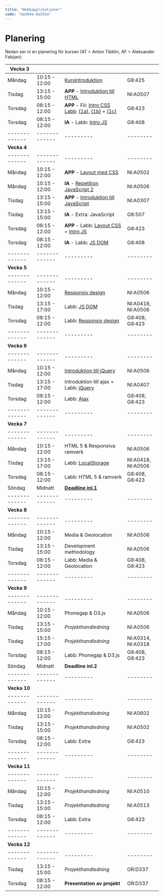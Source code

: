 ```yaml
---
title: "Webbapplikationer"
code: "da344a-da355a"
---
```


# Planering

Nedan ser ni en planering för kursen (AT = Anton Tibblin, AF = Aleksander Fabijan):

| Vecka 3 | | | |
| ------------- |-------------| ---------| -------- |
| Måndag | 10:15 - 12:00 | [Kursintroduktion](lectures/le1.html) | G8:425 | AT
| Tisdag | 13:15 - 15:00 | **APP** - [Introduktion till HTML](lectures/le2.html) | NI:A0507 | AT
| Torsdag| 08:15 - 12:00 | **APP** - Fö: [Intro CSS Labb](lectures/le4.html): [(1a)](exercises/ex1.html), [(1b)](exercises/ex2.html) + [(1c)](exercises/ex3.html) | G8:423 | AT
| Torsdag| 08:15 - 12:00 | **IA** - Labb: [Intro JS](exercises/ex5.html) | G8:408 | AF
| ------------- |-------------| ---------| -------- |
| **Vecka 4** | | | |
| ------------- |-------------| ---------| -------- |
| Måndag | 10:15 - 12:00 | **APP** - [Layout med CSS](lectures/le5.html) | NI:A0502	 | AT
| Måndag | 10:15 - 12:00 | **IA** - [Repetition JavaScript 2](lectures/le6.html) | NI:A0506 | AF
| Tisdag | 13:15 - 15:00 | **APP** - [Introduktion till JavaScript](lectures/le7.html)| NI:A0307 | AT
| Tisdag | 13:15 - 15:00 | **IA** - Extra: JavaScript | G8:507 | AF
| Torsdag| 08:15 - 12:00 | **APP** - Labb: [Layout CSS](exercises/ex4.html) + [Intro JS](exercises/ex5.html) | G8:423 | AT
| Torsdag| 08:15 - 12:00 | **IA** - Labb: [JS DOM](exercises/ex6.html)| G8:408 | AF
| ------------- |-------------| ---------| -------- |
| **Vecka 5** | | | |
| ------------- |-------------| ---------| -------- |
| Måndag | 10:15 - 12:00 | [Responsiv design](lectures/le8.html)| NI:A0506 | AT
| Tisdag | 13:15 - 17:00 | Labb: [JS DOM](exercises/ex6.html)  | 	NI:A0418, NI:A0506 | AT + AF
| Torsdag| 08:15 - 12:00 | Labb: [Responsiv design](exercises/ex7.html) | G8:408, G8:423 | AT + AF
| ------------- |-------------| ---------| -------- |
| **Vecka 6** | | | |
| ------------- |-------------| ---------| -------- |
| Måndag | 10:15 - 12:00 | [Introduktion till jQuery](lectures/le9.html) | NI:A0506 | AT
| Tisdag | 13:15 - 17:00 | Introduktion till ajax + Labb: [jQuery](exercises/ex8.html)  | NI:A0407 | AT
| Torsdag| 08:15 - 12:00 | Labb: [Ajax](exercises/ex9.html)  | G8:408, G8:423 | AT
| ------------- |-------------| ---------| -------- |
| **Vecka 7** | | | |
| ------------- |-------------| ---------| -------- |
| Måndag | 10:15 - 12:00 | HTML 5 & Responsiva ramverk | NI:A0506 | AT
| Tisdag | 13:15 - 17:00 | Labb: [LocalStorage](exercises/ex10.html) | NI:A0418, NI:A0506 | AT
| Torsdag| 08:15 - 12:00 | Labb: HTML 5 & ramverk  | G8:408, G8:423 | AT
| Söndag | Midnatt | [**Deadline inl.1**](assignments/as1.html) | | |
| ------------- |-------------| ---------| -------- |
| **Vecka 8** | | | |
| ------------- |-------------| ---------| -------- |
| Måndag | 10:15 - 12:00 | Media & Geolocation | NI:A0506 | AT
| Tisdag | 13:15 - 15:00 | Development methodology | NI:A0506 | AT
| Torsdag| 08:15 - 12:00 | Labb: Media & Geolocation | G8:408, G8:423 | AT
| ------------- |-------------| ---------| -------- |
| **Vecka 9** | | | |
| ------------- |-------------| ---------| -------- |
| Måndag | 10:15 - 12:00 | Phonegap & D3.js | NI:A0506 | AT
| Tisdag | 13:15 - 15:00 | *Projekthandledning* | NI:A0506 | AT
| Tisdag | 15:15 - 17:00 | *Projekthandledning* | NI:A0314, NI:A0318 | AT
| Torsdag| 08:15 - 12:00 | Labb: Phonegap & D3.js | G8:408, G8:423 | AT
| Söndag | Midnatt | **Deadline inl.2** | | |
| ------------- |-------------| ---------| -------- |
| **Vecka 10** | | | |
| ------------- |-------------| ---------| -------- |
| Måndag | 10:15 - 12:00 | *Projekthandledning* | NI:A0602 | AT, AF
| Tisdag | 13:15 - 15:00 | *Projekthandledning* | NI:A0502 | AT, AF
| Torsdag| 08:15 - 12:00 | Labb: Extra | G8:423 | AF
| ------------- |-------------| ---------| -------- |
| **Vecka 11** | | | |
| ------------- |-------------| ---------| -------- |
| Måndag | 10:15 - 12:00 | *Projekthandledning* | NI:A0510 | AT, AF
| Tisdag | 13:15 - 15:00 | *Projekthandledning* | NI:A0513 | AT, AF
| Torsdag| 08:15 - 12:00 | Labb: Extra | G8:423 | AT
| ------------- |-------------| ---------| -------- |
| **Vecka 12** | | | |
| ------------- |-------------| ---------| -------- |
| Tisdag | 13:15 - 15:00 | *Projekthandledning* | OR:D337 | AT, AF
| Torsdag| 08:15 - 12:00 | **Presentation av projekt** | OR:D337 | AT
